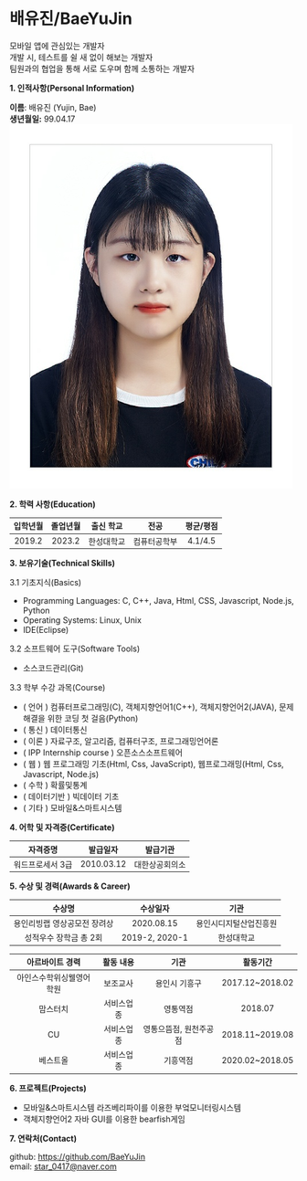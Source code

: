 # 배유진/BaeYuJin
모바일 앱에 관심있는 개발자  
개발 시, 테스트를 쉴 새 없이 해보는 개발자  
팀원과의 협업을 통해 서로 도우며 함께 소통하는 개발자

**1. 인적사항(Personal Information)**

**이름**: 배유진 (Yujin, Bae)  
**생년월일:** 99.04.17  
![BaeYuJin Images](image.jpg)

**2. 학력 사항(Education)**

| 입학년월 | 졸업년월 | 출신 학교 | 전공 | 평균/평점 |
|:----------:|:---------:|:----------:|:----------:|:----------:|
| 2019.2 | 2023.2	| 한성대학교	| 컴퓨터공학부 | 4.1/4.5 |


**3. 보유기술(Technical Skills)**

3.1 기초지식(Basics)

* Programming Languages: C, C++, Java, Html, CSS, Javascript, Node.js, Python
* Operating Systems: Linux, Unix
* IDE(Eclipse)

3.2 소프트웨어 도구(Software Tools)

* 소스코드관리(Git)

3.3 학부 수강 과목(Course)
* ( 언어 ) 컴퓨터프로그래밍(C), 객체지향언어1(C++), 객체지향언어2(JAVA), 문제해결을 위한 코딩 첫 걸음(Python)
* ( 통신 ) 데이터통신
* ( 이론 ) 자료구조, 알고리즘, 컴퓨터구조, 프로그래밍언어론
* ( IPP Internship course ) 오픈소스소프트웨어
* ( 웹 ) 웹 프로그래밍 기초(Html, Css, JavaScript), 웹프로그래밍(Html, Css, Javascript, Node.js)
* ( 수학 ) 확률및통계
* ( 데이터기반 ) 빅데이터 기초
* ( 기타 ) 모바일&스마트시스템

**4. 어학 및 자격증(Certificate)**

| 자격증명 | 발급일자 | 발급기관 |
|:----------:|:----------:|:----------:|
| 워드프로세서 3급 | 2010.03.12 | 대한상공회의소 |

**5. 수상 및 경력(Awards & Career)**

| 수상명 | 수상일자 | 기관 |
|:----------------:|:----------------:|:----------------:|
| 용인리빙랩 영상공모전 장려상 | 2020.08.15 | 용인시디지털산업진흥원 |
| 성적우수 장학금 총 2회 | 2019-2, 2020-1 | 한성대학교 |

|아르바이트 경력 |	활동 내용 |	기관 | 활동기간 |
|:----------------:|:----------------:|:----------------:|:----------------:|
|아인스수학위싱웰영어학원|보조교사|용인시 기흥구|2017.12~2018.02|
|맘스터치|서비스업종|영통역점|2018.07|
|CU|서비스업종|영통으뜸점, 원천주공점|2018.11~2019.08|
|베스트올|서비스업종|기흥역점|2020.02~2018.05|

**6. 프로젝트(Projects)**

* 모바일&스마트시스템 라즈베리파이를 이용한 부엌모니터링시스템
* 객체지향언어2 자바 GUI를 이용한 bearfish게임

**7. 연락처(Contact)**

github: https://github.com/BaeYuJin  
email: star_0417@naver.com
